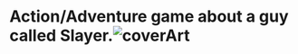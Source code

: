 # Action/Adventure game about a guy called Slayer.![coverArt](https://user-images.githubusercontent.com/74744133/193342734-87880b9e-3d03-4e5d-be3a-6033c234f48d.png)
